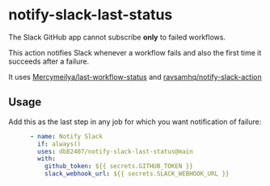 # notify-slack-last-status
The Slack GitHub app cannot subscribe **only** to failed workflows.

This action notifies Slack whenever a workflow fails and also the first time it succeeds after a failure.

It uses [Mercymeilya/last-workflow-status](https://github.com/MercymeIlya/last-workflow-status) and [ravsamhq/notify-slack-action](https://github.com/ravsamhq/notify-slack-action)

## Usage

Add this as the last step in any job for which you want notification of failure:

```yaml
      - name: Notify Slack
        if: always()
        uses: db82407/notify-slack-last-status@main
        with:
          github_token: ${{ secrets.GITHUB_TOKEN }}
          slack_webhook_url: ${{ secrets.SLACK_WEBHOOK_URL }}
```

